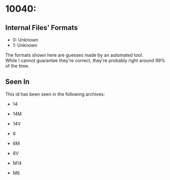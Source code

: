 # 10040: 



## Internal Files' Formats
- 0: Unknown
- 1: Unknown

The formats shown here are guesses made by an automated tool.  
While I cannot guarantee they're correct, they're probably right around 99% of the time.

## Seen In

This id has been seen in the following archives:  

- 14  

- 14M  

- 14V  

- 6  

- 6M  

- 6V  

- M14  

- M6  
